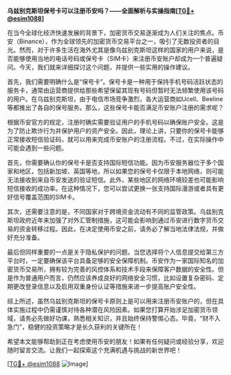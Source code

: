 **乌兹别克斯坦保号卡可以注册币安吗？——全面解析与实操指南[[TG💪+ @esim1088](https://t.me/s/esim1088)]**

在当今全球化经济快速发展的背景下，加密货币交易逐渐成为人们关注的焦点。币安（Binance），作为全球领先的加密货币交易平台之一，吸引了无数投资者的目光。然而，对于许多生活在海外尤其是像乌兹别克斯坦这样的国家的用户来说，是否能够使用当地的电话号码或保号卡（SIM卡）来注册币安账户却成为一个普遍疑问。今天，我们就来详细探讨这个问题，并提供一些实用的操作建议。

首先，我们需要明确什么是“保号卡”。保号卡是一种用于保持手机号码活跃状态的服务卡，通常由运营商提供给那些希望保留其现有号码但暂时无法频繁使用该号码的用户。在乌兹别克斯坦，由于电信市场竞争激烈，各大运营商如Ucell、Beeline等都推出了各自的保号服务。那么，这些保号卡能否满足币安账户注册的需求呢？

根据币安官方的规定，注册时确实需要验证用户的手机号码以确保账户安全。这是为了防止欺诈行为并保护用户的资产安全。因此，理论上讲，只要你的保号卡能够正常接收短信验证码，就可以用来完成币安账户的注册流程。不过，在实际操作中可能会遇到一些问题。

首先，你需要确认你的保号卡是否支持国际短信功能。因为币安服务器位于多个国家和地区，包括新加坡、英国等地，所以如果您的保号卡仅限于本地网络，则可能无法接收到来自币安发送的验证短信。此外，某些地区的网络环境较差也可能影响短信接收的成功率。在这种情况下，您可以尝试更换一张支持国际漫游或者具有更好信号覆盖范围的SIM卡。

其次，还需要注意的是，不同国家对于跨境资金流动有不同的监管政策。乌兹别克斯坦政府近年来加强了对外汇管制措施，这可能会影响到通过币安进行数字货币交易的资金转移过程。因此，在决定使用币安之前，请务必了解当地法律法规，并做好充分准备。

最后但同样重要的一点是关于隐私保护的问题。当您选择将个人信息提交给第三方平台时，一定要确保该平台具备足够的安全保障机制。币安作为一家国际知名的加密货币交易所，拥有较为完善的风控体系和技术手段来保障客户数据的安全性。但是作为普通用户而言，仍然应该养成良好的网络安全习惯，比如设置复杂密码、定期更改登录信息以及启用双重身份认证等措施来进一步提高账户安全性。

综上所述，虽然乌兹别克斯坦的保号卡原则上是可以用来注册币安账户的，但在具体实施过程中仍需谨慎对待各种潜在风险因素。如果您打算开始涉足加密货币领域，请务必先做好功课，熟悉相关知识，并且始终保持警惕心态。毕竟，“财不入急门”，稳健的投资策略才是长久获利的关键所在！

希望本文能够帮助到正在考虑使用币安的朋友！如果有任何疑问或经验分享，欢迎随时留言交流。让我们一起探索这个充满机遇与挑战的新世界吧！

[[TG💪+ @esim1088](https://t.me/s/esim1088) ![Image](https://i.postimg.cc/4NQfJmqS/Snipaste-2025-05-13-00-14-12.png)]